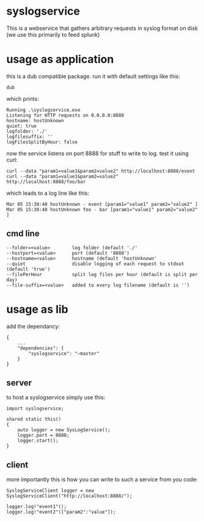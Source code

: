 syslogservice
=============

This is a webservice that gathers arbitrary requests in syslog format on disk (we use this primarily to feed splunk)

usage as application
=============

this is a dub compatible package.
run it with default settings like this:

```
dub
```

which prints:
```
Running .\syslogservice.exe
Listening for HTTP requests on 0.0.0.0:8888
hostname: hostUnknown
quiet: true
logfolder: './'
logfilesuffix: ''
logFilesSplitByHour: false
```

now the service listens on port 8888 for stuff to write to log.
test it using curl:
```
curl --data "param1=value1&param2=value2" http://localhost:8888/event
curl --data "param1=value1&param2=value2" http://localhost:8888/foo/bar
```

which leads to a log line like this:
```
Mar 05 15:30:40 hostUnknown - event [param1="value1" param2="value2" ]
Mar 05 15:30:40 hostUnknown foo - bar [param1="value1" param2="value2" ]
```

cmd line
-------------

```
--folder=<value> 		log folder (default './'
--hostport=<value>		port (default '8888')
--hostname=<value>		hostname (default 'hostUnknown'
--quiet          		disable logging of each request to stdout (default 'true')
--filePerHour    		split log files per hour (default is split per day)
--file-suffix=<value>	added to every log filename (default is '')
```

usage as lib
=============

add the dependancy:
```
{
	...
	"dependencies": {
		"syslogservice": "~master"
	}
}
```

server
-------------

to host a syslogservice simply use this:
```
import syslogservice;

shared static this()
{
	auto logger = new SysLogService();
	logger.port = 8888;
	logger.start();
}
```

client
-------------

more importantly this is how you can write to such a service from you code:
```
SyslogServiceClient logger = new SyslogServiceClient("http://localhost:8888/");

logger.log!"event1"();
logger.log!"event2"(["param2":"value"]);
```